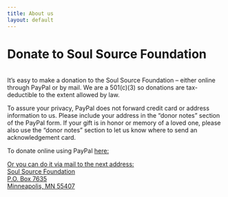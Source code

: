 ```yaml
---
title: About us
layout: default
---
```


# Donate to Soul Source Foundation<br/>
<br/>
It’s easy to make a donation to the Soul Source Foundation – either online through PayPal or by mail. We are a 501(c)(3) so donations are tax-deductible to the extent allowed by law.

To assure your privacy, PayPal does not forward credit card or address information to us. Please include your address in the “donor notes” section of the PayPal form. If your gift is in honor or memory of a loved one, please also use the “donor notes” section to let us know where to send an acknowledgement card.

To donate online using PayPal <a href="https://www.paypal.com/cgi-bin/webscr?cmd=_s-xclick&hosted_button_id=9X92V4EUK4VEN" target="blank">here: <i class="fa fa-paypal" aria-hidden="true"></i>

Or you can do it via mail to the next address:<br/>
Soul Source Foundation<br/>
P.O. Box 7635<br/>
Minneapolis, MN 55407<br/>
<br/>
